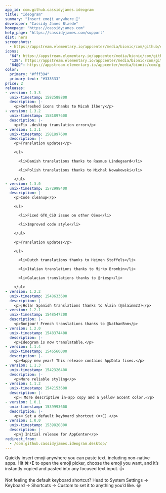 ```yaml
---
app_id: com.github.cassidyjames.ideogram
title: "Ideogram"
summary: "Insert emoji anywhere 🎉"
developer: "Cassidy James Blaede"
homepage: "https://cassidyjames.com"
help_page: "https://cassidyjames.com/support"
dist: hera
screenshots:
  - https://appstream.elementary.io/appcenter/media/bionic/com/github/cassidyjames.ideogram/0C017930E6AF47115AB48FCCC2BB151F/screenshots/image-1_orig.png
icons:
  "64": https://appstream.elementary.io/appcenter/media/bionic/com/github/cassidyjames.ideogram/0C017930E6AF47115AB48FCCC2BB151F/icons/64x64/com.github.cassidyjames.ideogram_com.github.cassidyjames.ideogram.png
  "128": https://appstream.elementary.io/appcenter/media/bionic/com/github/cassidyjames.ideogram/0C017930E6AF47115AB48FCCC2BB151F/icons/128x128/com.github.cassidyjames.ideogram_com.github.cassidyjames.ideogram.png
  "64@2": https://appstream.elementary.io/appcenter/media/bionic/com/github/cassidyjames.ideogram/0C017930E6AF47115AB48FCCC2BB151F/icons/64x64@2/com.github.cassidyjames.ideogram_com.github.cassidyjames.ideogram.png
color:
  primary: "#fff394"
  primary-text: "#333333"
price: 2
releases:
- version: 1.3.3
  unix-timestamp: 1582588800
  description: |-
    <p>Refreshed icons thanks to Micah Ilbery</p>
- version: 1.3.2
  unix-timestamp: 1581897600
  description: |-
    <p>Fix .desktop translation error</p>
- version: 1.3.1
  unix-timestamp: 1581897600
  description: |-
    <p>Translation updates</p>

    <ul>

      <li>Danish translations thanks to Rasmus Lindegaard</li>

      <li>Polish translations thanks to Michał Nowakowski</li>

    </ul>
- version: 1.3.0
  unix-timestamp: 1572998400
  description: |-
    <p>Code cleanup</p>

    <ul>

      <li>Fixed GTK_CSD issue on other OSes</li>

      <li>Improved code style</li>

    </ul>

    <p>Translation updates</p>

    <ul>

      <li>Dutch translations thanks to Heimen Stoffels</li>

      <li>Italian translations thanks to Mirko Brombin</li>

      <li>Galacian translations thanks to @riesp</li>

    </ul>
- version: 1.2.2
  unix-timestamp: 1548633600
  description: |-
    <p>¡Hola! Spanish translations thanks to Alain (@alainm23)</p>
- version: 1.2.1
  unix-timestamp: 1548547200
  description: |-
    <p>Bonjour! French translations thanks to @NathanBnm</p>
- version: 1.2.0
  unix-timestamp: 1548374400
  description: |-
    <p>Ideogram is now translatable.</p>
- version: 1.1.4
  unix-timestamp: 1546560000
  description: |-
    <p>Happy new year! This release contains AppData fixes.</p>
- version: 1.1.3
  unix-timestamp: 1542326400
  description: |-
    <p>More reliable styling</p>
- version: 1.1.2
  unix-timestamp: 1542153600
  description: |-
    <p>ℹ More descriptive in-app copy and a yellow accent color.</p>
- version: 1.0.1
  unix-timestamp: 1539993600
  description: |-
    <p>⌨ Set a default keyboard shortcut (⌘+E).</p>
- version: 1.0.0
  unix-timestamp: 1539820800
  description: |-
    <p>🎉 Initial release for AppCenter</p>
redirect_from:
  - /com.github.cassidyjames.ideogram.desktop/
---
```


<p>Quickly insert emoji anywhere you can paste text, including non-native apps. Hit ⌘+E to open the emoji picker, choose the emoji you want, and it’s instantly copied and pasted into any focused text input. 👍</p>
<p>Not feeling the default keyboard shortcut? Head to System Settings → Keyboard → Shortcuts → Custom to set it to anything you’d like. 😀️</p>